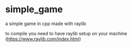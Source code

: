 # simple_game
a simple game in cpp made with raylib

to compile you need to have raylib setup on your machine (https://www.raylib.com/index.html)
